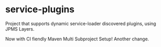 # service-plugins
Project that supports dynamic service-loader discovered plugins, using JPMS Layers. 

Now with CI fiendly Maven Multi Subproject Setup! Another change. 
